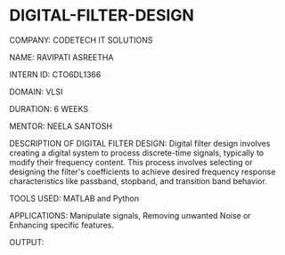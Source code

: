 # DIGITAL-FILTER-DESIGN

COMPANY: CODETECH IT SOLUTIONS

NAME: RAVIPATI ASREETHA

INTERN ID: CTO6DL1366

DOMAIN: VLSI

DURATION: 6 WEEKS

MENTOR: NEELA SANTOSH

DESCRIPTION OF DIGITAL FILTER DESIGN: Digital filter design involves creating a digital system to process discrete-time signals, typically to modify their frequency content. This process involves selecting or designing the filter's coefficients to achieve desired frequency response characteristics like passband, stopband, and transition band behavior.

TOOLS USED: MATLAB and Python

APPLICATIONS: Manipulate signals, Removing unwanted Noise or Enhancing specific features.

OUTPUT:
